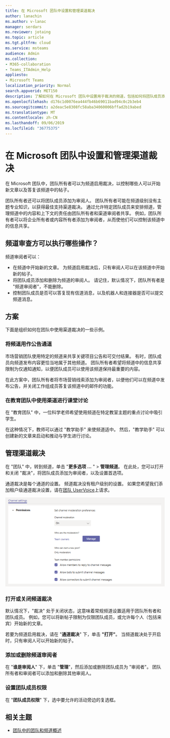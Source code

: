 ```yaml
---
title: 在 Microsoft 团队中设置和管理渠道裁决
author: lanachin
ms.author: v-lanac
manager: serdars
ms.reviewer: jotaing
ms.topic: article
ms.tgt.pltfrm: cloud
ms.service: msteams
audience: Admin
ms.collection:
- M365-collaboration
- Teams_ITAdmin_Help
appliesto:
- Microsoft Teams
localization_priority: Normal
search.appverid: MET150
description: 了解如何在 Microsoft 团队中设置用于裁决的频道，包括如何将团队成员添加为渠道审阅者。
ms.openlocfilehash: d176c1d0076ea444fb46b69011bad94c0c2b3eb4
ms.sourcegitcommit: a2deac5e8308fc58aba34060006bffad2b19abed
ms.translationtype: MT
ms.contentlocale: zh-CN
ms.lasthandoff: 09/06/2019
ms.locfileid: "36775375"
---
```

# <a name="set-up-and-manage-channel-moderation-in-microsoft-teams"></a>在 Microsoft 团队中设置和管理渠道裁决

在 Microsoft 团队中，团队所有者可以为频道启用裁决，以控制哪些人可以开始新文章以及答复该频道中的帖子。

团队所有者还可以将团队成员添加为审阅人。 团队所有者可能在频道级别没有主题专业知识，以获得最佳支持渠道裁决。 通过允许特定团队成员来安排频道，管理频道中的内容和上下文的责任由团队所有者和渠道审阅者共享。 例如，团队所有者可以将企业所有者或内容所有者添加为审阅者，从而使他们可以控制该频道中的信息共享。

## <a name="what-can-a-channel-moderator-do"></a>频道审查方可以执行哪些操作？

频道审阅者可以：

- 在频道中开始新的文章。 为频道启用裁决后，只有审阅人可以在该频道中开始新的帖子。
- 将团队成员添加和删除为频道的审阅人。 请记住，默认情况下，团队所有者是 "频道审阅者"，不能删除。
- 控制团队成员是否可以答复现有信道消息，以及机器人和连接器是否可以提交频道消息。

## <a name="scenarios"></a>方案

下面是组织如何在团队中使用渠道裁决的一些示例。

### <a name="use-a-channel-as-an-announcement-channel"></a>将频道用作公告通道

市场营销团队使用特定的频道来共享关键项目公告和可交付结果。 有时，团队成员向频道发布内容更恰当地属于其他频道。 团队所有者希望将频道中的信息共享限制为仅通知通知，以便团队成员可以使用该频道保持最重要的内容。

在此方案中，团队所有者将市场营销线索添加为审阅者，以便他们可以在频道中发布公告，并关闭工作组成员答复该频道中的邮件的功能。

### <a name="use-a-channel-for-class-discussions-in-teams-for-education"></a>在教育团队中使用渠道进行课堂讨论

在 "教育团队" 中，一位科学老师希望使用频道在特定教室主题的重点讨论中吸引学生。

在这种情况下，教师可以通过 "教学助手" 来使频道适中。 然后，"教学助手" 可以创建新的文章来启动和推动与学生进行讨论。

## <a name="manage-channel-moderation"></a>管理渠道裁决

在 "团队" 中，转到频道，单击 "**更多选项 ...** " > **管理频道**。 在此处，您可以打开和关闭 "裁决"，将团队成员添加为审阅者，以及设置首选项。

通道裁决是每个通道的设置。 频道裁决没有租户级别的设置。 如果您希望我们添加租户级通道裁决设置，请在[团队 UserVoice](https://microsoftteams.uservoice.com/)上请求。

![manage-channel-moderation-in-teams-preferences](media/manage-channel-moderation-in-teams-preferences.png)

### <a name="turn-on-or-turn-off-moderation-for-a-channel"></a>打开或关闭频道裁决

默认情况下，"裁决" 处于关闭状态，这意味着常规频道设置适用于团队所有者和团队成员。 例如，您可以将新帖子限制为仅限团队成员，或允许每个人（包括来宾）开始新的文章。

若要为频道启用裁决，请在 "**通道裁决**" 下，单击 **"打开"**。 当频道裁决处于开启时，只有审阅人可以开始新的帖子。 

### <a name="add-or-remove-channel-moderators"></a>添加或删除频道审阅者

在 "**谁是审阅人**" 下，单击 "**管理**"，然后添加或删除团队成员为 "审阅者"。 团队所有者和审阅者可以添加和删除其他审阅人。  

### <a name="set-team-member-permissions"></a>设置团队成员权限

在 "**团队成员权限**" 下，选中要允许的活动旁边的复选框。

## <a name="related-topics"></a>相关主题

- [团队中的团队和频道概述](teams-channels-overview.md)
